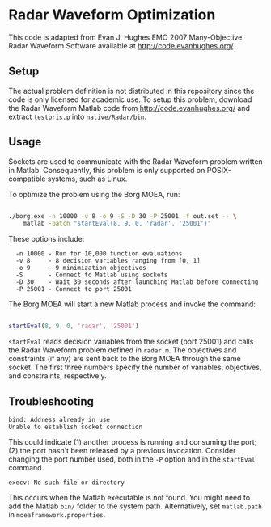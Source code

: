 # Radar Waveform Optimization

This code is adapted from Evan J. Hughes EMO 2007 Many-Objective Radar
Waveform Software available at http://code.evanhughes.org/.

## Setup

The actual problem definition is not distributed in this repository since the
code is only licensed for academic use.  To setup this problem, download the
Radar Waveform Matlab code from http://code.evanhughes.org/ and extract
`testpris.p` into `native/Radar/bin`.

## Usage

Sockets are used to communicate with the Radar Waveform problem written in
Matlab.  Consequently, this problem is only supported on POSIX-compatible systems,
such as Linux.

To optimize the problem using the Borg MOEA, run:

```bash

./borg.exe -n 10000 -v 8 -o 9 -S -D 30 -P 25001 -f out.set -- \
    matlab -batch "startEval(8, 9, 0, 'radar', '25001')"
```

These options include:

```
  -n 10000 - Run for 10,000 function evaluations
  -v 8     - 8 decision variables ranging from [0, 1]
  -o 9     - 9 minimization objectives
  -S       - Connect to Matlab using sockets
  -D 30    - Wait 30 seconds after launching Matlab before connecting
  -P 25001 - Connect to port 25001
```

The Borg MOEA will start a new Matlab process and invoke the command:

```matlab

startEval(8, 9, 0, 'radar', '25001')
```

`startEval` reads decision variables from the socket (port 25001) and calls the Radar
Waveform problem defined in `radar.m`.  The objectives and constraints (if any) are
sent back to the Borg MOEA through the same socket.  The first three numbers specify the
number of variables, objectives, and constraints, respectively.

## Troubleshooting

```
bind: Address already in use
Unable to establish socket connection
```

This could indicate (1) another process is running and consuming the port;
(2) the port hasn't been released by a previous invocation.  Consider changing
the port number used, both in the `-P` option and in the `startEval` command.

```
execv: No such file or directory
```

This occurs when the Matlab executable is not found.  You might need to add
the Matlab `bin/` folder to the system path.  Alternatively,
set `matlab.path` in `moeaframework.properties`.
